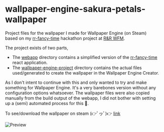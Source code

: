# wallpaper-engine-sakura-petals-wallpaper

Project files for the wallpaper I made for Wallpaper Engine (on Steam) based on my [rr-fancy-time](https://github.com/tristanhollman/rr-fancy-time) hackathon project at [R&R WFM](https://github.com/rr-wfm).

The project exists of two parts,
- The [webapp](/webapp) directory contains a simplified version of the [rr-fancy-time](https://github.com/tristanhollman/rr-fancy-time) react application.
- The [wallpaper-engine-project](/wallpaper-engine-project) directory contains the actual files used/generated to create the wallpaper in the Wallpaper Engine Creator.

As I don't intent to continue with this and only wanted to try and make something for Wallpaper Engine. It's a very barebones version without any configuration options whatsoever.
The wallpaper files were also copied manually from the build output of the webapp, I did not bother with setting up a (semi) automated process for this 🤗.

To see/download the wallpaper on steam (👉ﾟヮﾟ)👉 [link](https://steamcommunity.com/sharedfiles/filedetails/?id=3046705007)

![Preview](https://github.com/tristanhollman/wallpaper-engine-sakura-petals-wallpaper/assets/8666039/6ac87abc-153f-4196-82fd-d9ba54e7b079)
